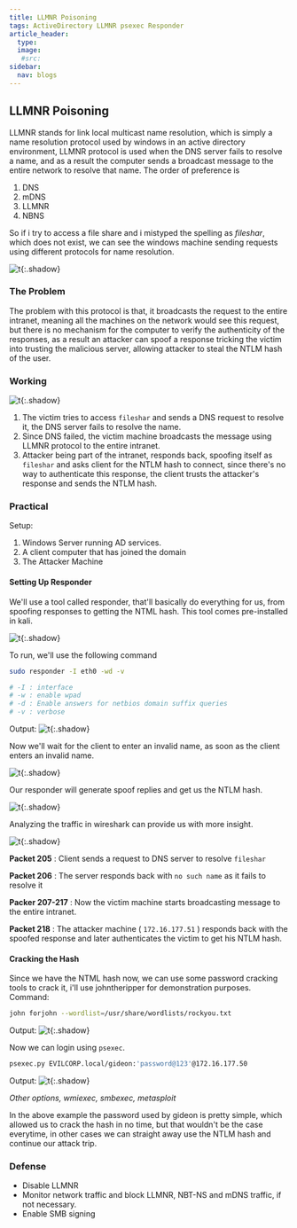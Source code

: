 ```yaml
---
title: LLMNR Poisoning
tags: ActiveDirectory LLMNR psexec Responder
article_header:
  type: 
  image:
   #src: 
sidebar: 
  nav: blogs
---
```


## LLMNR Poisoning
LLMNR stands for link local multicast name resolution, which is simply a name resolution protocol used by windows in an active directory environment, LLMNR protocol is used when the DNS server fails to resolve a name, and as a result the computer sends a broadcast message to the entire network to resolve that name.
The order of preference is
1.  DNS
2.  mDNS
3.  LLMNR
4.  NBNS

So if i try to access a file share and i mistyped the spelling as *fileshar*, which does not exist, we can see the windows machine sending requests using different protocols for name resolution.

![t](./Images/1.png){:.shadow}

### The Problem
The problem with this protocol is that, it broadcasts the request to the entire intranet, meaning all the machines on the network would see this request, but there is no mechanism for the computer to verify the authenticity of the responses, as a result an attacker can spoof a response tricking the victim into trusting the malicious server, allowing attacker to steal the NTLM hash of the user.


### Working
![t](/Images/2.png){:.shadow}

1. The victim tries to access `fileshar` and sends a DNS request to resolve it, the DNS server fails to resolve the name.
2. Since DNS failed, the victim machine broadcasts the message using LLMNR protocol to the entire intranet.
3. Attacker being part of the intranet, responds back, spoofing itself as `fileshar` and asks client for the NTLM hash to connect, since there's no way to authenticate this response, the client trusts the attacker's response and sends the NTLM hash.

### Practical
Setup:
1. Windows Server running AD services.
2. A client computer that has joined the domain
3. The Attacker Machine

#### Setting Up Responder
We'll use a tool called responder, that'll basically do everything for us, from spoofing responses to getting the NTML hash. This tool comes pre-installed in kali.

![t](/Images/3.png){:.shadow}

To run, we'll use the following command
```bash
sudo responder -I eth0 -wd -v

# -I : interface
# -w : enable wpad
# -d : Enable answers for netbios domain suffix queries
# -v : verbose
```

Output:
![t](/Images/4.png){:.shadow}

Now we'll wait for the client to enter an invalid name, as soon as the client enters an invalid name.

![t](/Images/5.png){:.shadow}

Our responder will generate spoof replies and get us the NTLM hash.

![t](/Images/6.png){:.shadow}

Analyzing the traffic in wireshark can provide us with more insight.

![t](/Images/7.png){:.shadow}

**Packet 205** : Client sends a request to DNS server to resolve `fileshar`

**Packet 206** : The server responds back with `no such name` as it fails to resolve it

**Packer 207-217** : Now the victim machine starts broadcasting message to the entire intranet.

**Packet 218** : The attacker machine ( `172.16.177.51` ) responds back with the spoofed response and later authenticates the victim to get his NTLM hash.

#### Cracking the Hash
Since we have the NTML hash now, we can use some password cracking tools to crack it, i'll use johntheripper for demonstration purposes.
Command:
```bash
john forjohn --wordlist=/usr/share/wordlists/rockyou.txt
```
Output:
![t](/Images/8.png){:.shadow}

Now we can login using `psexec`.
```bash
psexec.py EVILCORP.local/gideon:'password@123'@172.16.177.50
```
Output:
![t](/Images/9.png){:.shadow}

*Other options, wmiexec, smbexec, metasploit*

In the above example the password used by gideon is pretty simple, which allowed us to crack the hash in no time, but that wouldn't be the case everytime, in other cases we can straight away use the NTLM hash and continue our attack trip.

### Defense 
- Disable LLMNR 
- Monitor network traffic and block LLMNR, NBT-NS and mDNS traffic, if not necessary.
- Enable SMB signing